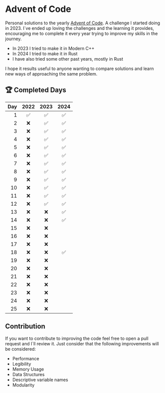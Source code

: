 # Advent of Code

Personal solutions to the yearly [Advent of Code](https://adventofcode.com/). A challenge I started doing in 2023. I´ve 
ended up loving the challenges and the learning it provides, encouraging me to complete it every year trying to improve
my skills in the journey.

- In 2023 I tried to make it in Modern C++
- In 2024 I tried to make it in Rust
- I have also tried some other past years, mostly in Rust

I hope it results useful to anyone wanting to compare solutions and learn new ways of approaching the same problem. 

## 🏆 Completed Days

| Day | 2022 | 2023 | 2024 |
|----:|:----:|:----:|:----:|
| 1   | ✅   | ✅   | ✅   |
| 2   | ❌   | ✅   | ✅   |
| 3   | ❌   | ✅   | ✅   |
| 4   | ❌   | ✅   | ✅   |
| 5   | ❌   | ✅   | ✅   |
| 6   | ❌   | ✅   | ✅   |
| 7   | ❌   | ✅   | ✅   |
| 8   | ❌   | ✅   | ✅   |
| 9   | ❌   | ✅   | ✅   |
| 10  | ❌   | ✅   | ✅   |
| 11  | ❌   | ✅   | ✅   |
| 12  | ❌   | ✅   | ✅   |
| 13  | ❌   | ❌   | ✅   |
| 14  | ❌   | ❌   | ✅   |
| 15  | ❌   | ❌   |      |
| 16  | ❌   | ❌   |      |
| 17  | ❌   | ❌   |      |
| 18  | ❌   | ❌   | ✅   |
| 19  | ❌   | ❌   |      |
| 20  | ❌   | ❌   |      |
| 21  | ❌   | ❌   |      |
| 22  | ❌   | ❌   |      |
| 23  | ❌   | ❌   |      |
| 24  | ❌   | ❌   |      |
| 25  | ❌   | ❌   |      |

## Contribution

If you want to contribute to improving the code feel free to open a pull request and I`ll review it. Just consider
that the following improvements will be considered:
* Performance
* Legibility
* Memory Usage
* Data Structures
* Descriptive variable names
* Modularity
